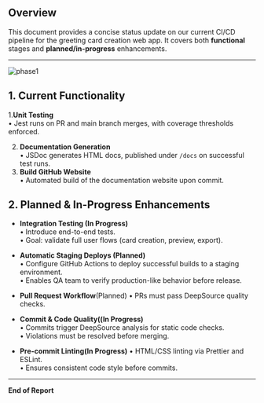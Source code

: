 ## Overview

This document provides a concise status update on our current CI/CD pipeline for the greeting card creation web app. It covers both **functional** stages and **planned/in-progress** enhancements.

---
![phase1](https://github.com/user-attachments/assets/c821febc-e154-4eb5-91da-ff2b43bde631)
## 1. Current Functionality

1.**Unit Testing**  
   • Jest runs on PR and main branch merges, with coverage thresholds enforced.

2. **Documentation Generation**  
   • JSDoc generates HTML docs, published under `/docs` on successful test runs.
3. **Build GitHub Website**  
   • Automated build of the documentation website upon commit.

   
## 2. Planned & In-Progress Enhancements

- **Integration Testing (In Progress)**  
  • Introduce end-to-end tests.  
  • Goal: validate full user flows (card creation, preview, export).

- **Automatic Staging Deploys (Planned)**  
  • Configure GitHub Actions to deploy successful builds to a staging environment.  
  • Enables QA team to verify production-like behavior before release.
  
- **Pull Request Workflow**(Planned)
   • PRs must pass DeepSource quality checks.
  
- **Commit & Code Quality((In Progress)**  
   • Commits trigger DeepSource analysis for static code checks.  
   • Violations must be resolved before merging.
- **Pre-commit Linting(In Progress)**
   • HTML/CSS linting via Prettier and ESLint.  
   • Ensures consistent code style before commits.

---

**End of Report**
